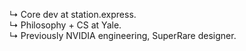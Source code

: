 ↳ Core dev at station.express.\
↳ Philosophy + CS at Yale.\
↳ Previously NVIDIA engineering, SuperRare designer.
